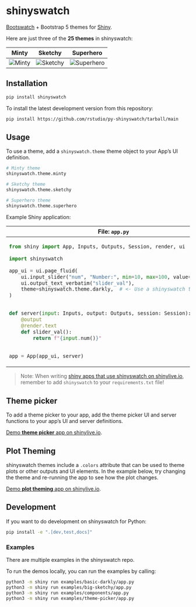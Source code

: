 # shinyswatch


<!-- DO NOT EDIT BY HAND: Edit docs/index.qmd and run `make docs-readme` to update -->

[Bootswatch](https://bootswatch.com/) + Bootstrap 5 themes for
[Shiny](https://shiny.rstudio.com/py/).

Here are just three of the **25 themes** in shinyswatch:

| Minty | Sketchy | Superhero |
|----|----|----|
| ![Minty](https://raw.githubusercontent.com/rstudio/py-shinyswatch/v0.2.2/readme_minty.png) | ![Sketchy](https://raw.githubusercontent.com/rstudio/py-shinyswatch/v0.2.2/readme_sketchy.png) | ![Superhero](https://raw.githubusercontent.com/rstudio/py-shinyswatch/v0.2.2/readme_superhero.png) |

## Installation

``` sh
pip install shinyswatch
```

To install the latest development version from this repository:

``` sh
pip install https://github.com/rstudio/py-shinyswatch/tarball/main
```

## Usage

To use a theme, add a `shinyswatch.theme` theme object to your App’s UI
definition.

``` python
# Minty theme
shinyswatch.theme.minty

# Sketchy theme
shinyswatch.theme.sketchy

# Superhero theme
shinyswatch.theme.superhero
```

Example Shiny application:

<table>
<thead>
<tr>
<th>
File: <code>app.py</code>
</th>
<th>
Screenshot
</th>
</tr>
</thead>
<tbody>
<tr>
<td>

``` python
from shiny import App, Inputs, Outputs, Session, render, ui

import shinyswatch

app_ui = ui.page_fluid(
    ui.input_slider("num", "Number:", min=10, max=100, value=30),
    ui.output_text_verbatim("slider_val"),
    theme=shinyswatch.theme.darkly,  # <- Use a shinyswatch theme here
)


def server(input: Inputs, output: Outputs, session: Session):
    @output
    @render.text
    def slider_val():
        return f"{input.num()}"


app = App(app_ui, server)
```

</td>
<td>

![darkly
theme](https://raw.githubusercontent.com/rstudio/py-shinyswatch/v0.2.2/readme_darkly.png)

</td>
</tr>
</tbody>
</table>

> Note: When writing [shiny apps that use shinyswatch on
> shinylive.io](https://shinylive.io/py/editor/#code=NobwRAdghgtgpmAXAAjFADugdOgnmAGlQGMB7CAFzkqVQDMAnUmZAZwAsBLCXZTmdKQYVkAQUxEAkhHQBXCqyIB5eXIVEAynFatO5Ig2oATOAyKzOAHQjX+g4Wy49WAdygVi7a9YzoA+hbIALzIFjhQAOZwfnQANhZGABTWyKmhnFjcan6ssZwmDMmQsjCWhMhlAHIlAEamiGVEMNxBAIwADE1QAB5t7Z3IAG5Q8XBBAMztAJQEKWlhpKryflTdFH6DpjXu-EW5+aYbI2Uzc6kU7HDwQRzcuK7unlgXV3BYRlAMANaxuETIAGJkAAeAC0yAAqqw4MgoI47g8POxkC94MhLoZrFNvDYICY6GxTJtCll5ChpGpFMhFhQ1CgVLT5FToTo9BAUFpWeQpg0IGlkAABGlqM6Cwx40zPOBrUX4th5ApHWKJHmi-mGCiyBh8uhlECkihYCAlFUAXzKOJ8mGCYkwiV8AU4RGhDGJ2Ig5TAFFw6AQKC90ooYFNRHA0HgtDAhgAjhZDPBKKxnmtPWRKNQg-7bjxrNn7m4kdZPd7fZHVkHTQBdIA),
> remember to add `shinyswatch` to your `requirements.txt` file!

## Theme picker

To add a theme picker to your app, add the theme picker UI and server
functions to your app’s UI and server definitions.

[Demo **theme picker** app on
shinylive.io](https://shinylive.io/py/editor/#code=NobwRAdghgtgpmAXAAjFADugdOgnmAGlQGMB7CAFzkqVQDMAnUmZAZwAsBLCXZTmdKQYVkAQUxEAkhHQBXCqyIB5eXIVEAynFatO5Ig2oATOAyKzOAHQjX+g4Wy49WAdygVi7a9YzoA+hbIALzIFjhQAOZwfnQANhZGABTWyKmO3Liu7p5YFOxw8H7onMQA1qYBnIkAlETIAMTIADwAtGJGRsh5cF358MjFZabIAKqSXaTIuKSyDMi+KWlh3Gp+rLGcJgzJkLIwloTIBwByewBGpogHRDDcQQCMAAw3UAAeD4-PyABuUPFwQQAzI9aotUmEZhRVlRXhQ-N9TGd3PwdutNhVfrEDqCIGlegUARwMlkPOxcn04FgAF5wdDsXBmVKNVrIADC7FIpFYPSguO4nAonD++P6iVI6EF5D+1WsMps8pMdDYpgR2xW8hQ0jUimQkLUKBUUPkOu5Oj0EBQWjN5GqV1xaUaAFkoOU2LMetNZsqGKrkHRZBBiJLccQ-rFWPiRT1BuU5tyfcN-YHg2D0s43KTyQSiiVY2sVaYat57akAAJ6+Sp0uGCBbXJwWGpxVsDZbeF-Gp2vF4wwUWa4ugHEDqihYCB7GoAXwOxZ8mGCYkwiV8lSI8dVcsOYAouHQCBQ24bFDAk6I4Gg8FoYEMAEcLIZ4JRWLlYVuyJRqMeD0SeNYf5kM08awtx3PcrxhY9JwAXSAA).

## Plot Theming

shinyswatch themes include a `.colors` attribute that can be used to
theme plots or other outputs and UI elements. In the example below, try
changing the theme and re-running the app to see how the plot changes.

[Demo **plot theming** app on
shinylive.io](https://shinylive.io/py/editor/#code=NobwRAdghgtgpmAXAAjFADugdOgnmAGlQGMB7CAFzkqVQEsZ1SAnC5GKC9AG1Iu7oAjHLh59kUAM7IeFADoQGTVsggBXRrgnSI6BQDNmpGMkkALOhC1KWbAIKYizagBM4zJ3ACORNXQUKAMTIACrMWsRmUBAA5pYxyBRmcInJ8MiGxuyWFFoUpMhqilQuBkYm5pa4kgDunJFYSXDpNiowOVpSphZWAPpN8AHQmL1+yAC8hXQ4UDFwvfrcfi4AFArIG1NYluhqFL2SAm7Ma5ByhMjnAHLnRO0Q4wAMd1AAHuMAjI-PyABuUEs4OMAEyPACUBHWmz8WGIUGYqxhpD2u32Ygop3R5zBEKhGwGQMqfQJkIgYKGCjc+lM7l+7hWOz2YMQeOQAAFnBBjjheBiARRxuc7MgLJJ8jFmLBsayqTJeStmazNqpsJKucYsJI4HBVh8AJwANgAHI8TR9yRBlcrXhNkF9HsgANR2gCsyAAVCqsGqXBqfRAVgAWADMAHYLUrNvo6DEiG9bbJNWpBOjJArIxs3lhRRjXkRGRQsAGIcg3BBJHRcuMwmo4EQyLxmOMibh+mk4LDSI3JDhmAx4bgI5arRtgiF26kUujEgUOBRIpPkMQ1MxOWwCRmMjGZvOzJq4Pt9FBiHAGyxThByHBpcOR1mtYfj6eu+fzpeINewEORxsz8wFgkkwtm2zQdn+PaCKQLitn+m5ZhQdDEAA1r06DwrAaZvHQkiCmAkFJLcS4vswOF-gBFo-hIryauglhwJIwDnPh+QwOcAC6+77H+KxkfoMQUT+960R+DHnPkehgBxD69NxvH8XB1GSMJ9GMWA3BwPo8iSZxMnETxxHkQpNF0aJYB9jEZhaVJB66Y2+mNoZECbs4FArpa0YxBSwzoLaDjoCsGDoKMdBEFqzB0swFoXGAuToAgKAxXArwUGAAC+RDgNA8C0GZ3h+M48CUD2FDJdFZCUNQKUJeomgKHO6ICIICgts1PTVHUu4KNFsXxagVClalbFAA).

## Development

If you want to do development on shinyswatch for Python:

``` sh
pip install -e ".[dev,test,docs]"
```

### Examples

There are multiple examples in the shinyswatch repo.

<!-- You can view them online at: [shinyswatch.theme.darkly](http://rstudio.github.io/py-shinyswatch/reference/theme.darkly.html) and [get_theme](http://rstudio.github.io/py-shinyswatch/reference/get_theme.html). -->

To run the demos locally, you can run the examples by calling:

``` sh
python3 -m shiny run examples/basic-darkly/app.py
python3 -m shiny run examples/big-sketchy/app.py
python3 -m shiny run examples/components/app.py
python3 -m shiny run examples/theme-picker/app.py
```
